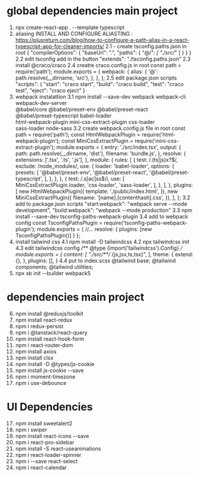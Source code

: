 # global dependencies main project
1. npx create-react-app . --template typescript
2. aliasing 
  INSTALL AND CONFIGURE ALIASTING : https://plusreturn.com/blog/how-to-configure-a-path-alias-in-a-react-typescript-app-for-cleaner-imports/
  2.1 - create tsconfig.paths.json in root
  {
      "compilerOptions": {
          "baseUrl": ".",
          "paths": {
              "@/*": [
                  "./src/*"
              ]
          }
      }
  }
  2.2 edit tsconfig add in the button
  "extends": "./tsconfig.paths.json"
  2.3 install @craco/craco
  2.4 creatre craco.config.js in root
  const path = require('path');
  module.exports = {
    webpack: {
      alias: {
        '@': path.resolve(__dirname, 'src'),
      },
    },
  };
  2.5 edit package.json scripts
  "scripts": {
      "start": "craco start",
      "build": "craco build",
      "test": "craco test",
      "eject": "craco eject"
  }
3. webpack instalattion 
  3.1 npm install --save-dev webpack webpack-cli webpack-dev-server \
  @babel/core @babel/preset-env @babel/preset-react \
  @babel/preset-typescript babel-loader \
  html-webpack-plugin mini-css-extract-plugin css-loader \
  sass-loader node-sass
  3.2 create webpack.config.js file in root
  const path = require('path');
  const HtmlWebpackPlugin = require('html-webpack-plugin');
  const MiniCssExtractPlugin = require('mini-css-extract-plugin');
  module.exports = {
    entry: './src/index.tsx',
    output: {
      path: path.resolve(__dirname, 'dist'),
      filename: 'bundle.js',
    },
    resolve: {
      extensions: ['.tsx', '.ts', '.js'],
    },
    module: {
      rules: [
        {
          test: /\.(ts|js)x?$/,
          exclude: /node_modules/,
          use: {
            loader: 'babel-loader',
            options: {
              presets: [
                '@babel/preset-env',
                '@babel/preset-react',
                '@babel/preset-typescript',
              ],
            },
          },
        },
        {
          test: /\.s[ac]ss$/i,
          use: [
            MiniCssExtractPlugin.loader,
            'css-loader',
            'sass-loader',
          ],
        },
      ],
    },
    plugins: [
      new HtmlWebpackPlugin({
        template: './public/index.html',
      }),
      new MiniCssExtractPlugin({
        filename: '[name].[contenthash].css',
      }),
    ],
  };
  3.2 add to package.json scripts
  "start:webpack": "webpack serve --mode development",
  "build:webpack": "webpack --mode production"
  3.3 npm install --save-dev tsconfig-paths-webpack-plugin
  3.4 add to webpack config 
  const TsconfigPathsPlugin = require('tsconfig-paths-webpack-plugin');
  module.exports = {
    //...
    resolve: {
      plugins: [new TsconfigPathsPlugin()]
    }
  };
4. install tailwind css 
  4.1 npm install -D tailwindcss
  4.2 npx tailwindcss init
  4.3 edit tailwindcss config
  /** @type {import('tailwindcss').Config} */
  module.exports = {
    content: [
      "./src/**/*.{js,jsx,ts,tsx}",
    ],
    theme: {
      extend: {},
    },
    plugins: [],
  }
  4.4 put to index.scss
  @tailwind base;
  @tailwind components;
  @tailwind utilities;
5. npx sb init --builder webpack5  

# dependencies main project
6. npm install @reduxjs/toolkit
7. npm install react-redux
8. npm i redux-persist
9. npm i @tanstack/react-query
10. npm install react-hook-form
11. npm i react-router-dom
12. npm install axios 
13. npm install clsx
14. npm install -D @types/js-cookie
15. npm install js-cookie --save
16. npm i moment-timezone
17. npm i use-debounce

# UI Dependencies 
17. npm install sweetalert2
18. npm i swiper
19. npm install react-icons --save
20. npm i react-pro-sidebar
21. npm install -S react-useanimations
22. npm i react-loader-spinner
23. npm i --save react-select
24. npm i react-calendar